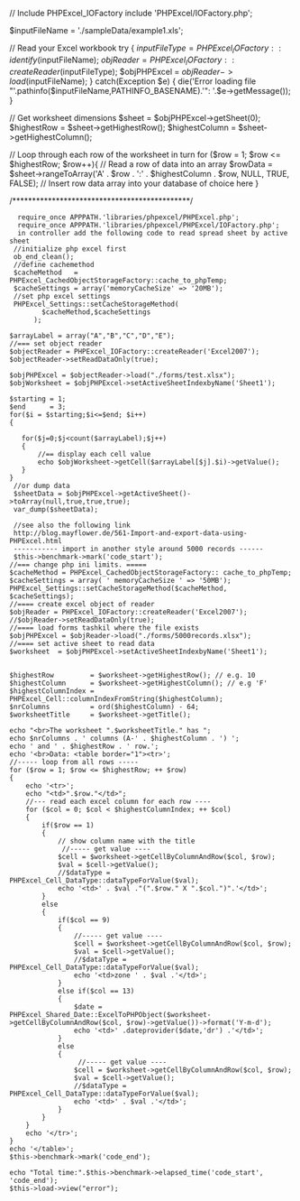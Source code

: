//  Include PHPExcel_IOFactory
include 'PHPExcel/IOFactory.php';

$inputFileName = './sampleData/example1.xls';

//  Read your Excel workbook
try {
    $inputFileType = PHPExcel_IOFactory::identify($inputFileName);
    $objReader = PHPExcel_IOFactory::createReader($inputFileType);
    $objPHPExcel = $objReader->load($inputFileName);
} catch(Exception $e) {
    die('Error loading file "'.pathinfo($inputFileName,PATHINFO_BASENAME).'": '.$e->getMessage());
}

//  Get worksheet dimensions
$sheet = $objPHPExcel->getSheet(0); 
$highestRow = $sheet->getHighestRow(); 
$highestColumn = $sheet->getHighestColumn();

//  Loop through each row of the worksheet in turn
for ($row = 1; $row <= $highestRow; $row++){ 
    //  Read a row of data into an array
    $rowData = $sheet->rangeToArray('A' . $row . ':' . $highestColumn . $row,
                                    NULL,
                                    TRUE,
                                    FALSE);
    //  Insert row data array into your database of choice here
}


/*********************************************/

      require_once APPPATH.'libraries/phpexcel/PHPExcel.php';
      require_once APPPATH.'libraries/phpexcel/PHPExcel/IOFactory.php';
      in controller add the following code to read spread sheet by active sheet
     //initialize php excel first  
     ob_end_clean();
     //define cachemethod
     $cacheMethod   = PHPExcel_CachedObjectStorageFactory::cache_to_phpTemp;
     $cacheSettings = array('memoryCacheSize' => '20MB');
     //set php excel settings
     PHPExcel_Settings::setCacheStorageMethod(
            $cacheMethod,$cacheSettings
          );

    $arrayLabel = array("A","B","C","D","E");
    //=== set object reader
    $objectReader = PHPExcel_IOFactory::createReader('Excel2007');
    $objectReader->setReadDataOnly(true);

    $objPHPExcel = $objectReader->load("./forms/test.xlsx");
    $objWorksheet = $objPHPExcel->setActiveSheetIndexbyName('Sheet1');

    $starting = 1;
    $end      = 3;
    for($i = $starting;$i<=$end; $i++)
    {

       for($j=0;$j<count($arrayLabel);$j++)
       {
           //== display each cell value
           echo $objWorksheet->getCell($arrayLabel[$j].$i)->getValue();
       }
    }
     //or dump data
     $sheetData = $objPHPExcel->getActiveSheet()->toArray(null,true,true,true);
     var_dump($sheetData);

     //see also the following link
     http://blog.mayflower.de/561-Import-and-export-data-using-PHPExcel.html
     ----------- import in another style around 5000 records ------
     $this->benchmark->mark('code_start');
    //=== change php ini limits. =====
    $cacheMethod = PHPExcel_CachedObjectStorageFactory:: cache_to_phpTemp;
    $cacheSettings = array( ' memoryCacheSize ' => '50MB');
    PHPExcel_Settings::setCacheStorageMethod($cacheMethod, $cacheSettings);
    //==== create excel object of reader
    $objReader = PHPExcel_IOFactory::createReader('Excel2007');
    //$objReader->setReadDataOnly(true);
    //==== load forms tashkil where the file exists
    $objPHPExcel = $objReader->load("./forms/5000records.xlsx");
    //==== set active sheet to read data
    $worksheet  = $objPHPExcel->setActiveSheetIndexbyName('Sheet1');


    $highestRow         = $worksheet->getHighestRow(); // e.g. 10
    $highestColumn      = $worksheet->getHighestColumn(); // e.g 'F'
    $highestColumnIndex = PHPExcel_Cell::columnIndexFromString($highestColumn);
    $nrColumns          = ord($highestColumn) - 64;
    $worksheetTitle     = $worksheet->getTitle();

    echo "<br>The worksheet ".$worksheetTitle." has ";
    echo $nrColumns . ' columns (A-' . $highestColumn . ') ';
    echo ' and ' . $highestRow . ' row.';
    echo '<br>Data: <table border="1"><tr>';
    //----- loop from all rows -----
    for ($row = 1; $row <= $highestRow; ++ $row) 
    {
        echo '<tr>';
        echo "<td>".$row."</td>";
        //--- read each excel column for each row ----
        for ($col = 0; $col < $highestColumnIndex; ++ $col) 
        {
            if($row == 1)
            {
                // show column name with the title
                 //----- get value ----
                $cell = $worksheet->getCellByColumnAndRow($col, $row);
                $val = $cell->getValue();
                //$dataType = PHPExcel_Cell_DataType::dataTypeForValue($val);
                echo '<td>' . $val ."(".$row." X ".$col.")".'</td>';
            }
            else
            {
                if($col == 9)
                {
                    //----- get value ----
                    $cell = $worksheet->getCellByColumnAndRow($col, $row);
                    $val = $cell->getValue();
                    //$dataType = PHPExcel_Cell_DataType::dataTypeForValue($val);
                    echo '<td>zone ' . $val .'</td>';
                }
                else if($col == 13)
                {
                    $date = PHPExcel_Shared_Date::ExcelToPHPObject($worksheet->getCellByColumnAndRow($col, $row)->getValue())->format('Y-m-d');
                    echo '<td>' .dateprovider($date,'dr') .'</td>';
                }
                else
                {
                     //----- get value ----
                    $cell = $worksheet->getCellByColumnAndRow($col, $row);
                    $val = $cell->getValue();
                    //$dataType = PHPExcel_Cell_DataType::dataTypeForValue($val);
                    echo '<td>' . $val .'</td>';
                }
            }
        }
        echo '</tr>';
    }
    echo '</table>';
    $this->benchmark->mark('code_end');

    echo "Total time:".$this->benchmark->elapsed_time('code_start', 'code_end');     
    $this->load->view("error");